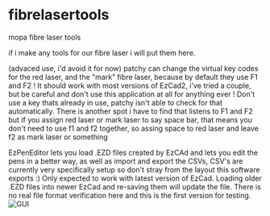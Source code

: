 # fibrelasertools
mopa fibre laser tools

if  i make any tools for our fibre laser i will put them here.


(advaced use, i'd avoid it for now) patchy can change the virtual key codes for the red laser, and the "mark" fibre laser, because by default they use F1 and F2 ! 
 It should work with most versions of EzCad2, i've tried a couple, but be careful and don't use this application at all for anything ever !
Don't use a key thats already in use, patchy isn't able to check for that automatically. There is another spot i have to find that listens to F1 and F2 but if you assign red laser or mark laser to say space bar, that means you don't need to use f1 and f2 together, so assing space to red laser and leave f2 as mark laser or something


EzPenEditor lets you load .EZD files created by EzCAd and lets you edit the pens in a better way, as well as import and export the CSVs, CSV's are currently very specifically setup so don't stray from the layout this software exports :)  Only expected to work with latest version of EzCad. Loading older .EZD files into newer EzCad and re-saving them will update the file. There is no real file format verification here and this is the first version for testing.
![GUI](https://i.imgur.com/C9a41fv.png)

